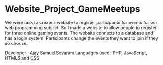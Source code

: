 # Website_Project_GameMeetups

We were task to create a website to register participants for events for our web programming subject. So I made a website to allow people to register for three online gaming events. The website connects to a database and has a login system. Participants change the events they want to join if they so choose.

Developer      : Ajay Samuel Sevaram
Languages used : PHP, JavaScript, HTML5 and CSS
                

